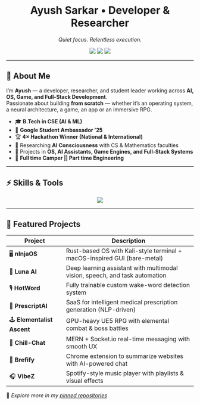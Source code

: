 <h1 align="center">Ayush Sarkar • Developer & Researcher</h1>
<p align="center"><i>Quiet focus. Relentless execution.</i></p>

<p align="center">
  <img src="https://img.shields.io/badge/Rust-Systems%20%26%20OS-%23f74c00?style=flat&logo=rust&logoColor=white" />
  <img src="https://img.shields.io/badge/AI-Research%20%26%20ML-%2300d8d6?style=flat&logo=openai&logoColor=white" />
  <img src="https://img.shields.io/badge/GameDev-UE5%20%7C%20RPGs-%238247E3?style=flat&logo=unrealengine&logoColor=white" />
</p>

---

## 🧭 About Me  

I’m **Ayush** — a developer, researcher, and student leader working across **AI, OS, Game, and Full-Stack Development**.  
Passionate about building **from scratch** — whether it’s an operating system, a neural architecture, a game, an app or an immersive RPG.  

- 🎓 **B.Tech in CSE (AI & ML)**  
- 🤝 **Google Student Ambassador ’25**  
- 🏆 **4× Hackathon Winner (National & International)**  
- 🧠 Researching **AI Consciousness** with CS & Mathematics faculties  
- 🔬 Projects in **OS, AI Assistants, Game Engines, and Full-Stack Systems**  
- 🌱 **Full time Camper || Part time Engineering**  

---

## ⚡ Skills & Tools  

<p align="center">
  <img src="https://skillicons.dev/icons?i=rust,python,c,cpp,js,ts,react,nextjs,nodejs,mongodb,tailwind,docker,linux,git,unreal,postgres,tensorflow,pytorch,html,css,kotlin,vscode,npm,vite,photoshop,github,discord,arch,ubuntu" />
</p>

---

## 🚀 Featured Projects  

| Project | Description |
|---------|-------------|
| 🖥️ **nInjaOS** | Rust-based OS with Kali-style terminal + macOS-inspired GUI (bare-metal) |
| 🧠 **Luna AI** | Deep learning assistant with multimodal vision, speech, and task automation |
| 🎙️ **HotWord** | Fully trainable custom wake-word detection system |
| 💊 **PrescriptAI** | SaaS for intelligent medical prescription generation (NLP-driven) |
| 🕹️ **Elementalist Ascent** | GPU-heavy UE5 RPG with elemental combat & boss battles |
| 💬 **Chill-Chat** | MERN + Socket.io real-time messaging with smooth UX |
| 📄 **Brefify** | Chrome extension to summarize websites with AI-powered chat |
| 🎧 **VibeZ** | Spotify-style music player with playlists & visual effects |

🔗 *Explore more in my [pinned repositories](https://github.com/dev-Ninjaa?tab=repositories)*  

